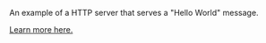 An example of a HTTP server that serves a "Hello World" message.

[Learn more here.](https://examples.deno.land/http-server)